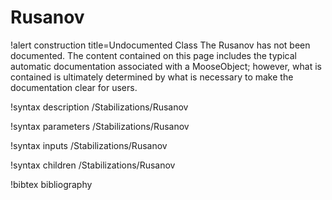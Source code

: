 <!-- MOOSE Documentation Stub: Remove this when content is added. -->

# Rusanov

!alert construction title=Undocumented Class
The Rusanov has not been documented. The content contained on this page includes the
typical automatic documentation associated with a MooseObject; however, what is contained is
ultimately determined by what is necessary to make the documentation clear for users.

!syntax description /Stabilizations/Rusanov

!syntax parameters /Stabilizations/Rusanov

!syntax inputs /Stabilizations/Rusanov

!syntax children /Stabilizations/Rusanov

!bibtex bibliography
